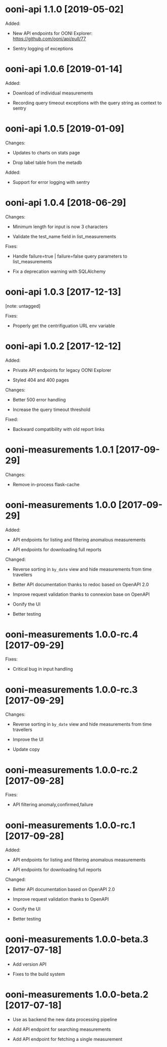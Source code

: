 # ooni-api 1.1.0 [2019-05-02]

Added:

* New API endpoints for OONI Explorer: https://github.com/ooni/api/pull/77

* Sentry logging of exceptions

# ooni-api 1.0.6 [2019-01-14]

Added:

* Download of individual measurements

* Recording query timeout exceptions with the query string as context to sentry

# ooni-api 1.0.5 [2019-01-09]

Changes:

* Updates to charts on stats page

* Drop label table from the metadb

Added:

* Support for error logging with sentry

# ooni-api 1.0.4 [2018-06-29]

Changes:

* Minimum length for input is now 3 characters

* Validate the test_name field in list_measurements

Fixes:

* Handle failure=true | failure=false query parameters to list_measurements

* Fix a deprecation warning with SQLAlchemy

# ooni-api 1.0.3 [2017-12-13]

[note: untagged]

Fixes:

* Properly get the centrifiguation URL env variable

# ooni-api 1.0.2 [2017-12-12]

Added:

* Private API endpoints for legacy OONI Explorer

* Styled 404 and 400 pages

Changes:

* Better 500 error handling

* Increase the query timeout threshold

Fixed:

* Backward compatibility with old report links

# ooni-measurements 1.0.1 [2017-09-29]

Changes:

* Remove in-process flask-cache

# ooni-measurements 1.0.0 [2017-09-29]

Added:

* API endpoints for listing and filtering anomalous measurements

* API endpoints for downloading full reports

Changed:

* Reverse sorting in `by_date` view and hide measurements from time travellers

* Better API documentation thanks to redoc based on OpenAPI 2.0

* Improve request validation thanks to connexion base on OpenAPI

* Oonify the UI

* Better testing

# ooni-measurements 1.0.0-rc.4 [2017-09-29]

Fixes:
* Critical bug in input handling

# ooni-measurements 1.0.0-rc.3 [2017-09-29]

Changes:
* Reverse sorting in `by_date` view and hide measurements from time travellers

* Improve the UI

* Update copy

# ooni-measurements 1.0.0-rc.2 [2017-09-28]

Fixes:
* API filtering anomaly,confirmed,failure

# ooni-measurements 1.0.0-rc.1 [2017-09-28]

Added:

* API endpoints for listing and filtering anomalous measurements

* API endpoints for downloading full reports

Changed:

* Better API documentation based on OpenAPI 2.0

* Improve request validation thanks to OpenAPI

* Oonify the UI

* Better testing

# ooni-measurements 1.0.0-beta.3 [2017-07-18]

* Add version API

* Fixes to the build system

# ooni-measurements 1.0.0-beta.2 [2017-07-18]

* Use as backend the new data processing pipeline

* Add API endpoint for searching measurements

* Add API endpoint for fetching a single measurement

